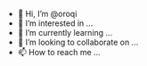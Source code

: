 - 👋 Hi, I’m @oroqi
- 👀 I’m interested in ...
- 🌱 I’m currently learning ...
- 💞️ I’m looking to collaborate on ...
- 📫 How to reach me ...

<!---
oroqi/oroqi is a ✨ special ✨ repository because its `README.md` (this file) appears on your GitHub profile.
You can click the Preview link to take a look at your changes.
--->
